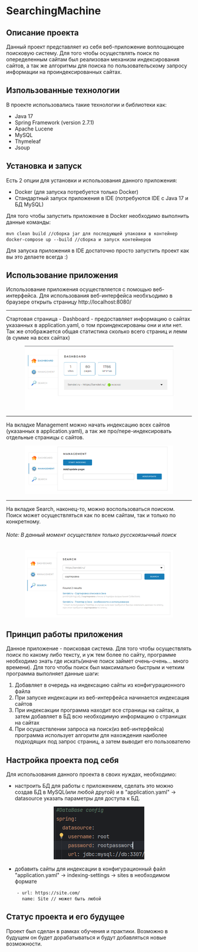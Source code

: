 # SearchingMachine

## Описание проекта
Данный проект представляет из себя веб-приложение воплощающее поисковую систему. 
Для того чтобы осуществлять поиск по опеределенным сайтам был реализован механизм индексирования сайтов, а так же алгоритмы для поиска по пользовательскому запросу информации на проиндексированных сайтах.

## Изпользованные технологии
В проекте использовались такие технологии и библиотеки как:
 - Java 17
 - Spring Framework (version 2.7.1)
 - Apache Lucene
 - MySQL
 - Thymeleaf
 - Jsoup

## Установка и запуск
Есть 2 опции для установки и использования данного приложения: 
 - Docker (для запуска потребуется только Docker) 
 - Стандартный запуск приложения в IDE (потребуются IDE с Java 17 и БД MySQL)

Для того чтобы запустить приложение в Docker необходимо выполнить данные команды:
```
mvn clean build //сборка jar для последующей упаковки в контейнер
docker-compose up --build //сборка и запуск контейнеров
```
Для запуска приложения в IDE достаточно просто запустить проект как вы это делаете всегда :)

## Использование приложения
Использование приложения осуществляется с помощью веб-интерфейса. 
Для использования веб-интерфейса необхъодимо в браузере открыть страницу http://localhost:8080/
****
Стартовая страница - Dashboard - предоставляет информацию о сайтах указанных в application.yaml, о том проиндексированы они и или нет.
Так же отображается общая статистика сколько всего страниц и лемм (в сумме на всех сайтах)
<div style="text-align: center;">
    <img src="./readme_assets/startImg.png" width="80%" alt="starting menu">
</div>

****

На вкладке Management можно начать индексацию всех сайтов (указанных в application.yaml), а так же про/пере-индексировать отдельные страницы с сайтов. 
<div style="text-align: center;">
    <img src="./readme_assets/management.png" width="80%" alt="management">
</div>

****

На вкладке Search, наконец-то, можно воспользоваться поиском. Поиск может осуществляться как по всем сайтам, так и только по конкретному. 

###### Note: В данный момент осуществлен только русскоязычный поиск

<div style="text-align: center;">
    <img src="./readme_assets/searching.png" width="80%" alt="searching">
</div>

## Принцип работы приложения
Данное приложение - поисковая система. Для того чтобы осуществлять поиск по какому либо тексту, и уж тем более по сайту,
программе необходимо знать где искать(иначе поиск займет очень-очень... много времени). 
Для того чтобы поиск был максимально быстрым и четким программа выполняет данные шаги:
1) Добавляет в очередь на индексацию сайты из конфигурационного файла
2) При запуске индексации из веб-интерфейса начинается индексация сайтов
3) При индексакции программа находит все страницы на сайтах, а затем добавляет в БД всю необходимую информацию о страницах на сайтах
4) При осуществлении запроса на поиск(из веб-интерфейса) программа использует алгоритм для нахождения наиболее подходящих под запрос страниц, а затем выводит его пользователю 

## Настройка проекта под себя

Для использования данного проекта в своих нуждах, необходимо:
 - настроить БД для работы с приложением, сделать это можно создав БД в MySQL(или любой другой) 
и в "application.yaml" -> datasource указать параметры для доступа к БД.
<div style="text-align: center;">
    <img src="./readme_assets/datasourceconf.png" width="246" alt="datasource configuration">
</div>

 - добавить сайты для индексации в конфигурационный файл "application.yaml" -> indexing-settings -> sites
в необходимом формате
```
    - url: https://site.com/
      name: Site // может быть любой
```

## Статус проекта и его будущее
Проект был сделан в рамках обучения и практики. Возможно в будущем он будет дорабатываться и будут добавляться новые возможности. 
